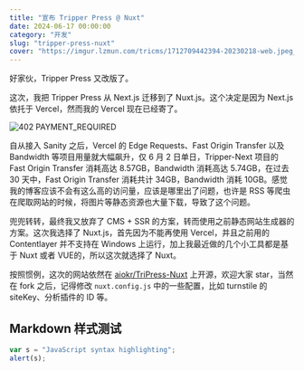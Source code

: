 ```yaml
---
title: "宣布 Tripper Press @ Nuxt"
date: 2024-06-17 00:00:00
category: "开发"
slug: "tripper-press-nuxt"
cover: "https://imgur.lzmun.com/tricms/1712709442394-20230218-web.jpeg_itp"
---
```


好家伙，Tripper Press 又改版了。

这次，我把 Tripper Press 从 Next.js 迁移到了 Nuxt.js。这个决定是因为 Next.js 依托于 Vercel，然而我的 Vercel 现在已经寄了。

![402 PAYMENT_REQUIRED](https://imgur.lzmun.com/tricms/1718632444912-Snipaste_2024-06-17_21-53-55.png_itp)

自从接入 Sanity 之后，Vercel 的 Edge Requests、Fast Origin Transfer 以及 Bandwidth 等项目用量就大幅飙升，仅 6 月 2 日单日，Tripper-Next 项目的 Fast Origin Transfer 消耗高达 8.57GB，Bandwidth 消耗高达 5.74GB，在过去 30 天中，Fast Origin Transfer 消耗共计 34GB，Bandwidth 消耗 10GB。感觉我的博客应该不会有这么高的访问量，应该是哪里出了问题，也许是 RSS 等爬虫在爬取网站的时候，将图片等静态资源也大量下载，导致了这个问题。

兜兜转转，最终我又放弃了 CMS + SSR 的方案，转而使用之前静态网站生成器的方案。这次我选择了 Nuxt.js，首先因为不能再使用 Vercel，并且之前用的 Contentlayer 并不支持在 Windows 上运行，加上我最近做的几个小工具都是基于 Nuxt 或者 VUE的，所以这次就选择了 Nuxt。

按照惯例，这次的网站依然在 [aiokr/TriPress-Nuxt](https://github.com/aiokr/TriPress-Nuxt) 上开源，欢迎大家 star，当然在 fork 之后，记得修改 `nuxt.config.js` 中的一些配置，比如 turnstile 的 siteKey、分析插件的 ID 等。

## Markdown 样式测试

```javascript
var s = "JavaScript syntax highlighting";
alert(s);
```
